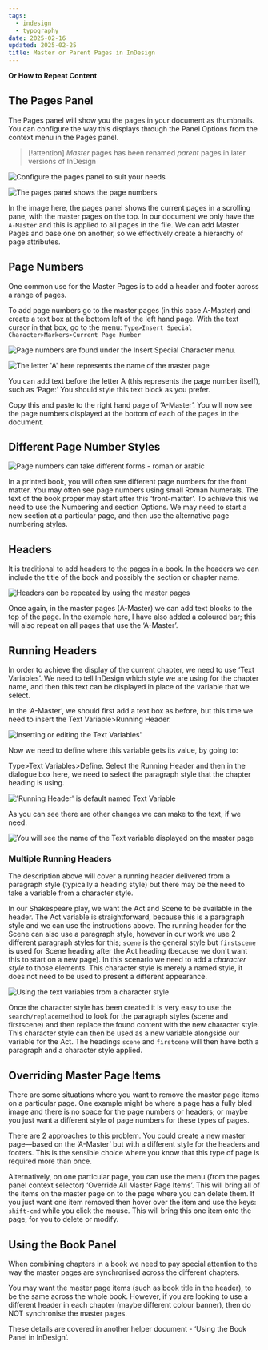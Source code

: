 ```yaml
---
tags:
  - indesign
  - typography
date: 2025-02-16
updated: 2025-02-25
title: Master or Parent Pages in InDesign
---
```


**Or How to Repeat Content**

## The Pages Panel

The Pages panel will show you the pages in your document as thumbnails. You can configure the way this displays through the Panel Options from the context menu in the Pages panel.

> [!attention] 
> *Master* pages has been renamed *parent* pages in later versions of InDesign

![Configure the pages panel to suit your needs](../../media/masterpages/image2.png)

![The pages panel shows the page numbers](../../media/masterpages/image3.png)

In the image here, the pages panel shows the current pages in a scrolling pane, with the master pages on the top. In our document we only have the `A-Master` and this is applied to all pages in the file. We can add Master Pages and base one on another, so we effectively create a hierarchy of page attributes.

## Page Numbers

One common use for the Master Pages is to add a header and footer across a range of pages.

To add page numbers go to the master pages (in this case A-Master) and create a text box at the bottom left of the left hand page. With the text cursor in that box, go to the menu: `Type>Insert Special Character>Markers>Current Page Number`

![Page numbers are found under the Insert Special Character menu.](../../media/masterpages/image4.png)

![The letter 'A' here represents the name of the master page](../../media/masterpages/image5.png)

You can add text before the letter A (this represents the page number itself), such as ‘Page:’ You should style this text block as you prefer.

Copy this and paste to the right hand page of ‘A-Master’. You will now see the page numbers displayed at the bottom of each of the pages in the document.

## Different Page Number Styles

![Page numbers can take different forms - roman or arabic](../../media/masterpages/image6.png)

In a printed book, you will often see different page numbers for the front matter. You may often see page numbers using small Roman Numerals. The text of the book proper may start after this ‘front-matter’. To achieve this we need to use the Numbering and section Options. We may need to start a new section at a particular page, and then use the alternative page numbering styles.

## Headers

It is traditional to add headers to the pages in a book. In the headers we can include the title of the book and possibly the section or chapter name.

![Headers can be repeated by using the master pages](../../media/masterpages/image7.png)

Once again, in the master pages (A-Master) we can add text blocks to the top of the page. In the example here, I have also added a coloured bar; this will also repeat on all pages that use the ‘A-Master’.

## Running Headers

In order to achieve the display of the current chapter, we need to use ‘Text Variables’. We need to tell InDesign which style we are using for the chapter name, and then this text can be displayed in place of the variable that we select.

In the ‘A-Master’, we should first add a text box as before, but this time we need to insert the Text Variable>Running Header.

![Inserting or editing the Text Variables'](../../media/masterpages/image8.png)

Now we need to define where this variable gets its value, by going to:

Type>Text Variables>Define. Select the Running Header and then in the dialogue box here, we need to select the paragraph style that the chapter heading is using.

!['Running Header' is default named Text Variable ](../../media/masterpages/image9.png)

As you can see there are other changes we can make to the text, if we need.

![You will see the name of the Text variable displayed on the master page](../../media/masterpages/image10.png)

### Multiple Running Headers

The description above will cover a running header delivered from a paragraph style (typically a heading style) but there may be the need to take a variable from a character style.

In our Shakespeare play, we want the Act and Scene to be available in the header. The Act variable is straightforward, because this is a paragraph style and we can use the instructions above. The running header for the Scene can also use a paragraph style, however in our work we use 2 different paragraph styles for this; `scene` is the general style but `firstscene` is used for Scene heading after the Act heading (because we don't want this to start on a new page). In this scenario we need to add a _character style_ to those elements. This character style is merely a named style, it does not need to be used to present a different appearance.

![Using the text variables from a character style](../../media/Screenshot%202017-12-06%2008.41.40.png)

Once the character style has been created it is very easy to use the `search/replace`method to look for the paragraph styles (scene and firstscene) and then replace the found content with the new character style. This character style can then be used as a new variable alongside our variable for the Act. The headings `scene` and `firstcene` will then have both a paragraph and a character style applied.

## Overriding Master Page Items

There are some situations where you want to remove the master page items on a particular page. One example might be where a page has a fully bled image and there is no space for the page numbers or headers; or maybe you just want a different style of page numbers for these types of pages.

There are 2 approaches to this problem. You could create a new master page—based on the ‘A-Master’ but with a different style for the headers and footers. This is the sensible choice where you know that this type of page is required more than once.

Alternatively, on one particular page, you can use the menu (from the pages panel context selector) ‘Override All Master Page Items’. This will bring all of the items on the master page on to the page where you can delete them. If you just want one item removed then hover over the item and use the keys: `shift-cmd` while you click the mouse. This will bring this one item onto the page, for you to delete or modify.

## Using the Book Panel

When combining chapters in a book we need to pay special attention to the way the master pages are synchronised across the different chapters.

You may want the master page items (such as book title in the header), to be the same across the whole book. However, if you are looking to use a different header in each chapter (maybe different colour banner), then do NOT synchronise the master pages.

These details are covered in another helper document - ‘Using the Book Panel in InDesign’.